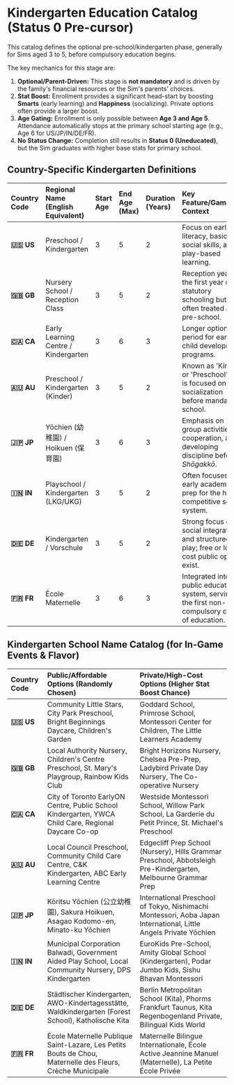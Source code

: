 # **Kindergarten Education Catalog (Status 0 Pre-cursor)**

This catalog defines the optional pre-school/kindergarten phase, generally for Sims aged 3 to 5, before compulsory education begins.

The key mechanics for this stage are:

1. **Optional/Parent-Driven:** This stage is **not mandatory** and is driven by the family's financial resources or the Sim's parents' choices.  
2. **Stat Boost:** Enrollment provides a significant head-start by boosting **Smarts** (early learning) and **Happiness** (socializing). Private options often provide a larger boost.  
3. **Age Gating:** Enrollment is only possible between **Age 3 and Age 5**. Attendance automatically stops at the primary school starting age (e.g., Age 6 for US/JP/IN/DE/FR).  
4. **No Status Change:** Completion still results in **Status 0 (Uneducated)**, but the Sim graduates with higher base stats for primary school.

## **Country-Specific Kindergarten Definitions**

| Country Code | Regional Name (English Equivalent) | Start Age | End Age (Max) | Duration (Years) | Key Feature/Gameplay Context |
| :---- | :---- | :---- | :---- | :---- | :---- |
| **🇺🇸 US** | Preschool / Kindergarten | 3 | 5 | 2 | Focus on early literacy, basic social skills, and play-based learning. |
| **🇬🇧 GB** | Nursery School / Reception Class | 3 | 5 | 2 | Reception year is the first year of statutory schooling but often treated as pre-school. |
| **🇨🇦 CA** | Early Learning Centre / Kindergarten | 3 | 6 | 3 | Longer optional period for early child development programs. |
| **🇦🇺 AU** | Preschool / Kindergarten (Kinder) | 3 | 5 | 2 | Known as 'Kinder' or 'Preschool' and is focused on socialization before mandatory school. |
| **🇯🇵 JP** | Yōchien (幼稚園) / Hoikuen (保育園) | 3 | 6 | 3 | Emphasis on group activities, cooperation, and developing discipline before *Shōgakkō*. |
| **🇮🇳 IN** | Playschool / Kindergarten (LKG/UKG) | 3 | 5 | 2 | Often focuses on early academic prep for the highly competitive school system. |
| **🇩🇪 DE** | Kindergarten / Vorschule | 3 | 5 | 2 | Strong focus on social integration and structured play; free or low-cost public options exist. |
| **🇫🇷 FR** | École Maternelle | 3 | 6 | 3 | Integrated into the public education system, serving as the first non-compulsory cycle of education. |

## **Kindergarten School Name Catalog (for In-Game Events & Flavor)**

| Country Code | Public/Affordable Options (Randomly Chosen) | Private/High-Cost Options (Higher Stat Boost Chance) |
| :---- | :---- | :---- |
| **🇺🇸 US** | Community Little Stars, City Park Preschool, Bright Beginnings Daycare, Children's Garden | Goddard School, Primrose School, Montessori Center for Children, The Little Learners Academy |
| **🇬🇧 GB** | Local Authority Nursery, Children's Centre Preschool, St. Mary's Playgroup, Rainbow Kids Club | Bright Horizons Nursery, Chelsea Pre-Prep, Ladybird Private Day Nursery, The Co-operative Nursery |
| **🇨🇦 CA** | City of Toronto EarlyON Centre, Public School Kindergarten, YWCA Child Care, Regional Daycare Co-op | Westside Montessori School, Willow Park School, La Garderie du Petit Prince, St. Michael's Preschool |
| **🇦🇺 AU** | Local Council Preschool, Community Child Care Centre, C\&K Kindergarten, ABC Early Learning Centre | Edgecliff Prep School (Nursery), Hills Grammar Preschool, Abbotsleigh Pre-Kindergarten, Melbourne Grammar Prep |
| **🇯🇵 JP** | Kōritsu Yōchien (公立幼稚園), Sakura Hoikuen, Asagao Kodomo-en, Minato-ku Yōchien | International Preschool of Tokyo, Nishimachi Montessori, Aoba Japan International, Little Angels Private Yōchien |
| **🇮🇳 IN** | Municipal Corporation Balwadi, Government Aided Play School, Local Community Nursery, DPS Kindergarten | EuroKids Pre-School, Amity Global School (Kindergarten), Podar Jumbo Kids, Sishu Bhavan Montessori |
| **🇩🇪 DE** | Städtischer Kindergarten, AWO-Kindertagesstätte, Waldkindergarten (Forest School), Katholische Kita | Berlin Metropolitan School (Kita), Phorms Frankfurt Taunus, Kita Regenbogenland Private, Bilingual Kids World |
| **🇫🇷 FR** | École Maternelle Publique Saint-Lazare, Les Petits Bouts de Chou, Maternelle des Fleurs, Crèche Municipale | Maternelle Bilingue Internationale, École Active Jeannine Manuel (Maternelle), La Petite École Privée |

